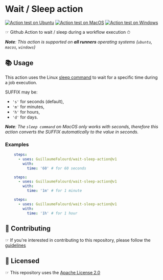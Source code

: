 # Wait / Sleep action

[![Action test on Ubuntu](https://github.com/GuillaumeFalourd/wait-sleep-action/actions/workflows/ubuntu_action_test.yml/badge.svg)](https://github.com/GuillaumeFalourd/wait-sleep-action/actions/workflows/ubuntu_action_test.yml) [![Action test on MacOS](https://github.com/GuillaumeFalourd/wait-sleep-action/actions/workflows/macos_action_test.yml/badge.svg)](https://github.com/GuillaumeFalourd/wait-sleep-action/actions/workflows/macos_action_test.yml) [![Action test on Windows](https://github.com/GuillaumeFalourd/wait-sleep-action/actions/workflows/windows_action_test.yml/badge.svg)](https://github.com/GuillaumeFalourd/wait-sleep-action/actions/workflows/windows_action_test.yml)

☞ Github Action to wait / sleep during a workflow execution ⏱

_**Note**: This action is supported on **all runners** operating systems (`ubuntu`, `macos`, `windows`)_

## 📚 Usage

This action uses the Linux [sleep command](https://linux.die.net/man/1/sleep) to wait for a specific time during a job execution.

SUFFIX may be:
- `'s'` for seconds (default), 
- `'m'` for minutes, 
- `'h'` for hours,
- `'d'` for days.

_**Note**: The `sleep command` on MacOS only works with seconds, therefore this action converts the SUFFIX automatically to the value in seconds._

### Examples

```yaml
    steps:
      - uses: GuillaumeFalourd/wait-sleep-action@v1
        with:
          time: '60' # for 60 seconds
```

```yaml
    steps:
      - uses: GuillaumeFalourd/wait-sleep-action@v1
        with:
          time: '1m' # for 1 minute
```

```yaml
    steps:
      - uses: GuillaumeFalourd/wait-sleep-action@v1
        with:
          time: '1h' # for 1 hour
```

## 🤝 Contributing

☞ If you're interested in contributing to this repository, please follow the [guidelines](https://github.com/GuillaumeFalourd/wait-sleep-action/blob/main/CONTRIBUTING.md)

## 🏅 Licensed

☞ This repository uses the [Apache License 2.0](https://github.com/GuillaumeFalourd/wait-sleep-action/blob/main/LICENSE)

<!-- ### Contribuidores

<a href="https://github.com/GuillaumeFalourd/wait-sleep-action/graphs/contributors">
  <img src="https://contrib.rocks/image?repo=GuillaumeFalourd/wait-sleep-action" />
</a>

(Criado com [contributors-img](https://contrib.rocks)) -->
